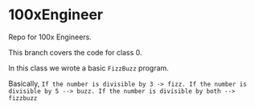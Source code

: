 # 100xEngineer

Repo for 100x Engineers. 

This branch covers the code for class 0. 

In this class we wrote a basic `FizzBuzz` program. 

Basically, 
```If the number is divisible by 3 -> fizz. If the number is divisible by 5 --> buzz. If the number is divisible by both --> fizzbuzz```